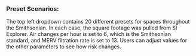### Preset Scenarios: 
The top left dropdown contains 20 different presets for spaces throughout the Smithsonian. In each case, the square footage was pulled from SI Explorer. Air changes per hour is set to 6, which is the Smithsonian standard, and MERV filtration rate is set to 13. Users can adjust values for the other parameters to see how risk changes.

